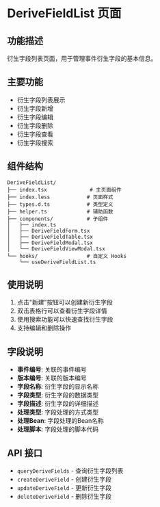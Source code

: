 # DeriveFieldList 页面

## 功能描述

衍生字段列表页面，用于管理事件衍生字段的基本信息。

## 主要功能

- 衍生字段列表展示
- 衍生字段新增
- 衍生字段编辑
- 衍生字段删除
- 衍生字段查看
- 衍生字段搜索

## 组件结构

```
DeriveFieldList/
├── index.tsx              # 主页面组件
├── index.less            # 页面样式
├── types.d.ts            # 类型定义
├── helper.ts             # 辅助函数
├── components/           # 子组件
│   ├── index.ts
│   ├── DeriveFieldForm.tsx
│   ├── DeriveFieldTable.tsx
│   ├── DeriveFieldModal.tsx
│   └── DeriveFieldViewModal.tsx
└── hooks/                # 自定义 Hooks
    └── useDeriveFieldList.ts
```

## 使用说明

1. 点击"新建"按钮可以创建新衍生字段
2. 双击表格行可以查看衍生字段详情
3. 使用搜索功能可以快速查找衍生字段
4. 支持编辑和删除操作

## 字段说明

- **事件编号**: 关联的事件编号
- **版本编号**: 关联的版本编号
- **字段名称**: 衍生字段的显示名称
- **字段类型**: 衍生字段的数据类型
- **字段描述**: 衍生字段的详细描述
- **处理类型**: 字段处理的方式类型
- **处理Bean**: 字段处理的Bean名称
- **处理脚本**: 字段处理的脚本代码

## API 接口

- `queryDeriveFields` - 查询衍生字段列表
- `createDeriveField` - 创建衍生字段
- `updateDeriveField` - 更新衍生字段
- `deleteDeriveField` - 删除衍生字段

